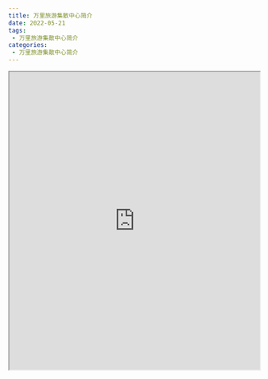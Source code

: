 ```yaml
---
title: 万里旅游集散中心简介
date: 2022-05-21
tags:
 - 万里旅游集散中心简介
categories:
 - 万里旅游集散中心简介
---
```




<iframe src="https://wanli.yourtools.icu/pdf/web/viewer.html?file=https://vkceyugu.cdn.bspapp.com/VKCEYUGU-70d376b2-8c13-4496-a61e-94013c96172a/8a0285b1-cfbe-4bd8-aaed-737cb808fa5a.pdf" width="100%" height="600px"></iframe>
